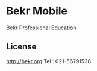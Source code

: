 Bekr Mobile
============
Bekr Professional Education

## License
 http://bekr.org
 Tel : 021-56791538